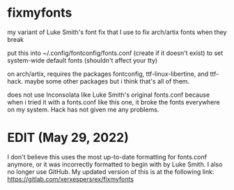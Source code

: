 # fixmyfonts
my variant of Luke Smith's font fix that I use to fix arch/artix fonts when they break

put this into ~/.config/fontconfig/fonts.conf (create if it doesn't exist) to set system-wide default fonts (shouldn't affect your tty)

on arch/artix, requires the packages fontconfig, ttf-linux-libertine, and ttf-hack. maybe some other packages but i think that's all of them.

does not use Inconsolata like Luke Smith's original fonts.conf because when i tried it with a fonts.conf like this one, it broke the fonts everywhere on my system. Hack has not given me any problems.

# EDIT (May 29, 2022)
I don't believe this uses the most up-to-date formatting for fonts.conf anymore, or it was incorrectly formatted to begin with by Luke Smith. I also no longer use GitHub. My updated version of this is at the following link: https://gitlab.com/xerxespersrex/fixmyfonts
